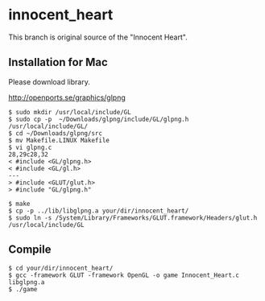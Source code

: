 # innocent_heart

This branch is original source of the "Innocent Heart".

## Installation for Mac

Please download library.

http://openports.se/graphics/glpng

```
$ sudo mkdir /usr/local/include/GL
$ sudo cp -p  ~/Downloads/glpng/include/GL/glpng.h /usr/local/include/GL/
$ cd ~/Downloads/glpng/src
$ mv Makefile.LINUX Makefile
$ vi glpng.c
28,29c28,32
< #include <GL/glpng.h>
< #include <GL/gl.h>
---
> #include <GLUT/glut.h>
> #include "GL/glpng.h"

$ make
$ cp -p ../lib/libglpng.a your/dir/innocent_heart/
$ sudo ln -s /System/Library/Frameworks/GLUT.framework/Headers/glut.h /usr/local/include/GL
```

## Compile

```
$ cd your/dir/innocent_heart/
$ gcc -framework GLUT -framework OpenGL -o game Innocent_Heart.c libglpng.a
$ ./game
```

